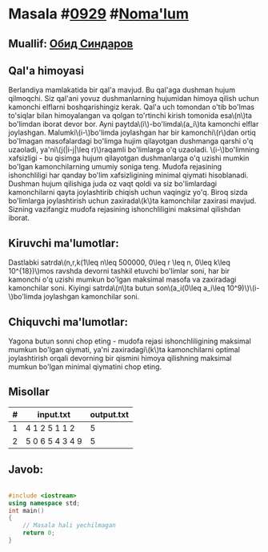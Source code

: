 
<h1>Masala #<a href="https://robocontest.uz/tasks/0929">0929</a> #<a href="https://robocontest.uz/tasks?category=1">Noma'lum</a></h1>
<h2> Muallif: <a href="https://robocontest.uz/profile/thecr4sh">Обид Синдаров</a></h2>
<h2>Qal'a himoyasi</h2>
<p>Berlandiya mamlakatida bir qal'a mavjud. Bu qal'aga dushman hujum qilmoqchi. Siz qal'ani yovuz dushmanlarning hujumidan himoya qilish uchun kamonchi elflarni boshqarishingiz kerak. Qal'a uch tomondan o'tib bo'lmas to'siqlar bilan himoyalangan va qolgan to'rtinchi kirish tomonida esa\(n\)ta bo'limdan iborat devor bor. Ayni paytda\(i\)-bo'limda\(a_i\)ta kamonchi elflar joylashgan. Malumki\(i-\)bo'limda joylashgan har bir kamonchi\(r\)dan ortiq bo'lmagan masofalardagi bo'limga hujim qilayotgan dushmanga qarshi o'q uzaoladi, ya'ni\(j(|i-j|\leq r)\)raqamli bo'limlarga o'q uzaoladi.
\(i-\)bo'limning xafsizligi - bu qisimga hujum qilayotgan dushmanlarga o'q uzishi mumkin bo'lgan kamonchilarning umumiy soniga teng. Mudofa rejasining ishonchliligi har qanday bo'lim xafsizligining minimal qiymati hisoblanadi.
Dushman hujum qilishiga juda oz vaqt qoldi va siz bo'limlardagi kamonchilarni qayta joylashtirib chiqish uchun vaqingiz yo'q. Biroq sizda bo'limlarga joylashtirish uchun zaxirada\(k\)ta kamonchilar zaxirasi mavjud. Sizning vazifangiz mudofa rejasining ishonchliligini maksimal qilishdan iborat.</p>
<h2>Kiruvchi ma'lumotlar:</h2>
<p>Dastlabki satrda\(n,r,k(1\leq n\leq 500000, 0\leq r \leq n, 0\leq k\leq 10^{18})\)mos ravshda devorni tashkil etuvchi bo'limlar soni, har bir kamonchi o'q uzishi mumkun bo'lgan maksimal masofa va zaxiradagi kamonchilar soni. Kiyingi satrda\(n\)ta butun son\(a_i(0\leq a_i\leq 10^9)\)\(i-\)bo'limda joylashgan kamonchilar soni.</p>
<h2>Chiquvchi ma'lumotlar:</h2>
<p>Yagona butun sonni chop eting - mudofa rejasi ishonchliligining maksimal mumkun bo'lgan qiymati, ya'ni zaxiradagi\(k\)ta kamonchilarni optimal joylashtirish orqali devorning bir qismini himoya qilishning maksimal mumkun bo'lgan minimal qiymatini chop eting.</p>
<h2>Misollar</h2>
<table>
    <thead>
        <tr>
            <th>#</th>
            <th>input.txt</th>
            <th>output.txt</th>
        </tr>
    </thead>
    <tbody>
            <tr>
                <td>1</td>
                <td>4 1 2
5 1 1 2</td>
                <td>5</td>
            </tr>
            <tr>
                <td>2</td>
                <td>5 0 6
5 4 3 4 9</td>
                <td>5</td>
            </tr>
    </tbody>
    </table>
    
<h2>Javob:</h2>

######
```cpp
#include <iostream>
using namespace std;
int main()
{
    // Masala hali yechilmagan
    return 0;
}
```

